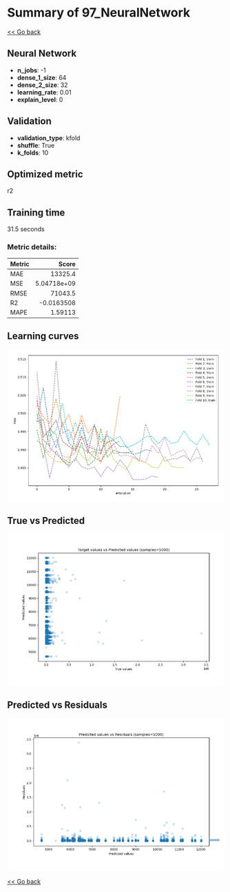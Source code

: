 # Summary of 97_NeuralNetwork

[<< Go back](../README.md)


## Neural Network
- **n_jobs**: -1
- **dense_1_size**: 64
- **dense_2_size**: 32
- **learning_rate**: 0.01
- **explain_level**: 0

## Validation
 - **validation_type**: kfold
 - **shuffle**: True
 - **k_folds**: 10

## Optimized metric
r2

## Training time

31.5 seconds

### Metric details:
| Metric   |           Score |
|:---------|----------------:|
| MAE      | 13325.4         |
| MSE      |     5.04718e+09 |
| RMSE     | 71043.5         |
| R2       |    -0.0163508   |
| MAPE     |     1.59113     |



## Learning curves
![Learning curves](learning_curves.png)
## True vs Predicted

![True vs Predicted](true_vs_predicted.png)


## Predicted vs Residuals

![Predicted vs Residuals](predicted_vs_residuals.png)



[<< Go back](../README.md)

